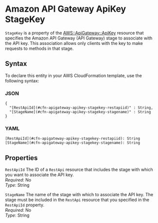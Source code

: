 # Amazon API Gateway ApiKey StageKey<a name="aws-properties-apitgateway-apikey-stagekey"></a>

`StageKey` is a property of the [AWS::ApiGateway::ApiKey](aws-resource-apigateway-apikey.md) resource that specifies the Amazon API Gateway \(API Gateway\) stage to associate with the API key\. This association allows only clients with the key to make requests to methods in that stage\.

## Syntax<a name="aws-properties-apitgateway-apikey-stagekey-syntax"></a>

To declare this entity in your AWS CloudFormation template, use the following syntax:

### JSON<a name="aws-properties-apitgateway-apikey-stagekey-syntax.json"></a>

```
{
  "[RestApiId](#cfn-apigateway-apikey-stagekey-restapiid)" : String,
  "[StageName](#cfn-apigateway-apikey-stagekey-stagename)" : String
}
```

### YAML<a name="aws-properties-apitgateway-apikey-stagekey-syntax.yaml"></a>

```
[RestApiId](#cfn-apigateway-apikey-stagekey-restapiid): String
[StageName](#cfn-apigateway-apikey-stagekey-stagename): String
```

## Properties<a name="w4ab1c21c10c20c17c17b7"></a>

`RestApiId`  <a name="cfn-apigateway-apikey-stagekey-restapiid"></a>
The ID of a `RestApi` resource that includes the stage with which you want to associate the API key\.  
*Required*: No  
*Type*: String

`StageName`  <a name="cfn-apigateway-apikey-stagekey-stagename"></a>
The name of the stage with which to associate the API key\. The stage must be included in the `RestApi` resource that you specified in the `RestApiId` property\.  
*Required*: No  
*Type*: String